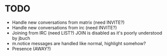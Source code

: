 # TODO

* Handle new conversations from matrix (need INVITE?)
* Handle new conversations from irc (need INVITE?)
* Joining from IRC (need LIST?)
  JOIN is disabled as it's poorly understood by jbuch
* m.notice messages are handled like normal, highlight somehow?
* Presence (AWAY?)
